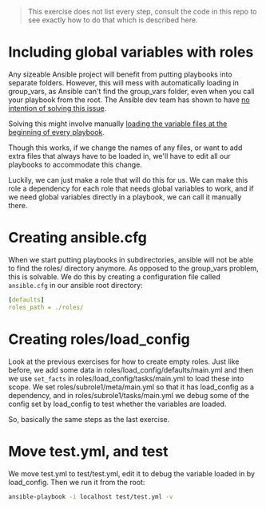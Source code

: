 >This exercise does not list every step, consult the code in this repo to see exactly how to do that which is described here.

# Including global variables with roles
Any sizeable Ansible project will benefit from putting playbooks into separate folders. However, this will mess with automatically
loading in group_vars, as Ansible can't find the group_vars folder, even when you call your playbook from the root. 
The Ansible dev team has shown to have [no intention of solving this issue](https://github.com/ansible/ansible/issues/12862).

Solving this might involve manually [loading the variable files at the beginning of every playbook](https://docs.ansible.com/ansible/latest/user_guide/playbooks_variables.html#defining-variables-in-files).

Though this works, if we change the names of any files, or want to add extra files that always have to be loaded in, we'll have
to edit all our playbooks to accommodate this change.

Luckily, we can just make a role that will do this for us. We can make this role a dependency for each role that needs global
variables to work, and if we need global variables directly in a playbook, we can call it manually there.



# Creating ansible.cfg
When we start putting playbooks in subdirectories, ansible will not be able to find the roles/ directory anymore. As opposed to 
the group_vars problem, this is solvable. We do this by creating a configuration file called `ansible.cfg` in our ansible root 
directory:

```yml
[defaults]
roles_path = ./roles/
```
# Creating roles/load_config
Look at the previous exercises for how to create empty roles. Just like before, we add some data in roles/load_config/defaults/main.yml and then we use `set_facts` in roles/load_config/tasks/main.yml to load these into scope. We set roles/subrole1/meta/main.yml so that it has load_config as a dependency, and in roles/subrole1/tasks/main.yml we debug some of the config set by
load_config to test whether the variables are loaded.

So, basically the same steps as the last exercise. 

# Move test.yml, and test
We move test.yml to test/test.yml, edit it to debug the variable loaded in by load_config. Then we run it from the root:
```bash
ansible-playbook -i localhost test/test.yml -v
```


